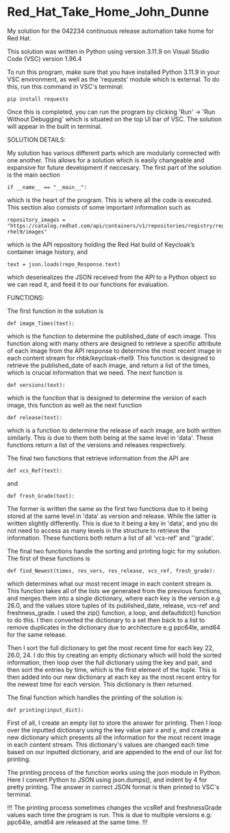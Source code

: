 # Red_Hat_Take_Home_John_Dunne
My solution for the 042234 continuous release automation take home for Red Hat.

This solution was written in Python using version 3.11.9 on Visual Studio Code (VSC) version 1.96.4

To run this program, make sure that you have installed Python 3.11.9 in your VSC environment, as well as the 'requests' module which is external.
To do this, run this command in VSC's terminal:
```
pip install requests
```

Once this is completed, you can run the program by clicking 'Run' -> 'Run Without Debugging' which is situated on the top UI bar of VSC.
The solution will appear in the built in terminal.




SOLUTION DETAILS:


My solution has various different parts which are modularly connected with one another. This allows for a solution which is easily changeable and expansive for future development if neccesary. The first part of the solution is the main section 
```
if __name__ == "__main__":
```
which is the heart of the program. This is where all the code is executed.
This section also consists of some important information such as 
```
repository_images = "https://catalog.redhat.com/api/containers/v1/repositories/registry/registry.access.redhat.com/repository/rhbk/keycloak-rhel9/images"
``` 
which is the API repository holding the Red Hat build of Keycloak’s container image history, and
```
text = json.loads(repo_Response.text)
```
which deseriealizes the JSON received from the API to a Python object so we can read it, and feed it to our functions for evaluation.




FUNCTIONS:


The first function in the solution is
```
def image_Times(text):
```
which is the function to determine the published_date of each image. This function along with many others are designed to retrieve a specific attribute of each image from the API response to determine the most recent image in each content stream for rhbk/keycloak-rhel9. This function is designed to retrieve the published_date of each image, and return a list of the times, which is crucial information that we need. The next function is 
```
def versions(text):
```
which is the function that is designed to determine the version of each image, this function as well as the next function
```
def release(text):
```
which is a function to determine the release of each image, are both written similarly. This is due to them both being at the same level in 'data'. These functions return a list of the versions and releases respectively. 

The final two functions that retrieve information from the API are 
```
def vcs_Ref(text):
```
and
```
def fresh_Grade(text):
```
The former is written the same as the first two functions due to it being stored at the same level in 'data' as version and release. While the latter is written slightly differently. This is due to it being a key in 'data', and you do not need to access as many levels in the structure to retrieve the information. These functions both return a list of all 'vcs-ref'  and ''grade'.

The final two functions handle the sorting and printing logic for my solution. The first of these functions is
```
def find_Newest(times, res_vers, res_release, vcs_ref, fresh_grade):
```
which determines what our most recent image in each content stream is. This function takes all of the lists we generated from the previous functions, and merges them into a single dictionary, where each key is the version e.g 26.0, and the values store tuples of its published_date, release, vcs-ref and freshness_grade. I used the zip() function, a loop, and defaultdict() function to do this. I then converted the dictionary to a set then back to a list to remove duplicates in the dictionary due to architecture e.g ppc64le, amd64 for the same release. 

Then I sort the full dictionary to get the most recent time for each key 22, 26.0, 24. I do this by creating an empty dictionary which will hold the sorted information, then loop over the full dictionary using the key and pair, and then sort the entries by time, which is the first element of the tuple. This is then added into our new dictionary at each key as the most recent entry for the newest time for each version. This dictionary is then returned.

The final function which handles the printing of the solution is:
```
def printing(input_dict):
```
First of all, I create an empty list to store the answer for printing. Then I loop over the inputted dictionary using the key value pair x and y, and create a new dictionary which presents all the information for the most recent image in each content stream. This dictionary's values are changed each time based on our inputted dictionary, and are appended to the end of our list for printing. 

The printing process of the function works using the json module in Python. Here I convert Python to JSON using json.dumps(), and indent by 4 for pretty printing. The answer in correct JSON format is then printed to VSC's terminal.

!!! The printing process sometimes changes the vcsRef and freshnessGrade values each time the program is run. This is due to multiple versions e.g: ppc64le, amd64 are released at the same time. !!! 